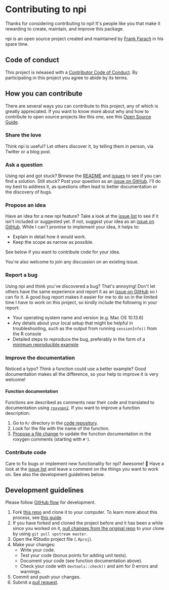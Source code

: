 # Contributing to npi

<!-- This CONTRIBUTING.md is adapted from https://gist.github.com/peterdesmet/e90a1b0dc17af6c12daf6e8b2f044e7c -->

Thanks for considering contributing to npi! It's people like you that make it rewarding to create, maintain, and improve this package.

npi is an open source project created and maintained by [Frank Farach](https://www.frankfarach.com/about) in his spare time. 

[repo]: https://github.com/frankfarach/npi
[issues]: https://github.com/frankfarach/npi/issues
[new_issue]: https://github.com/frankfarach/npi/issues/new

## Code of conduct

This project is released with a [Contributor Code of Conduct](CODE_OF_CONDUCT.md). By participating in this project you agree to abide by its terms.

## How you can contribute

There are several ways you can contribute to this project, any of which is greatly appreciated. If you want to know more about why and how to contribute to open source projects like this one, see this [Open Source Guide](https://opensource.guide/how-to-contribute/).

### Share the love

Think npi is useful? Let others discover it, by telling them in person, via Twitter or a blog post.

### Ask a question

Using npi and got stuck? Browse the [README](README.md) and [issues][issues] to see if you can find a solution. Still stuck? Post your question as an [issue on GitHub][new_issue]. I'll do my best to address it, as questions often lead to better documentation or the discovery of bugs.

### Propose an idea

Have an idea for a new npi feature? Take a look at the [issue list][issues] to see if it isn't included or suggested yet. If not, suggest your idea as an [issue on GitHub][new_issue]. While I can't promise to implement your idea, it helps to:

* Explain in detail how it would work.
* Keep the scope as narrow as possible.

See below if you want to contribute code for your idea.

You're also welcome to join any discussion on an existing issue.

### Report a bug

Using npi and think you've discovered a bug? That's annoying! Don't let others have the same experience and report it as an [issue on GitHub][new_issue] so I can fix it. A good bug report makes it easier for me to do so in the limited time I have to work on this project, so kindly include the following in your report:

* Your operating system name and version (e.g. Mac OS 10.13.6)
* Any details about your local setup that might be helpful in troubleshooting, such as the output from running `sessionInfo()` from the R console
* Detailed steps to reproduce the bug, preferably in the form of a [minimum reproducible example](https://robjhyndman.com/hyndsight/minimal-reproducible-examples/)

### Improve the documentation

Noticed a typo? Think a function could use a better example? Good documentation makes all the difference, so your help to improve it is very welcome!

#### Function documentation

Functions are described as comments near their code and translated to documentation using [`roxygen2`](https://klutometis.github.io/roxygen/). If you want to improve a function description:

1. Go to `R/` directory in the [code repository][repo].
2. Look for the file with the name of the function.
3. [Propose a file change](https://help.github.com/articles/editing-files-in-another-user-s-repository/) to update the function documentation in the roxygen comments (starting with `#'`).

### Contribute code

Care to fix bugs or implement new functionality for npi? Awesome! 👏 Have a look at the [issue list][issues] and leave a comment on the things you want to work on. See also the development guidelines below.

## Development guidelines

Please follow [GitHub flow](https://guides.github.com/introduction/flow/) for development.

1. Fork [this repo][repo] and clone it to your computer. To learn more about this process, see [this guide](https://guides.github.com/activities/forking/).
2. If you have forked and cloned the project before and it has been a while since you worked on it, [pull changes from the original repo](https://help.github.com/articles/merging-an-upstream-repository-into-your-fork/) to your clone by using `git pull upstream master`.
3. Open the RStudio project file (`.Rproj`).
4. Make your changes:
    * Write your code.
    * Test your code (bonus points for adding unit tests).
    * Document your code (see function documentation above).
    * Check your code with `devtools::check()` and aim for 0 errors and warnings.
5. Commit and push your changes.
6. Submit a [pull request](https://guides.github.com/activities/forking/#making-a-pull-request).
